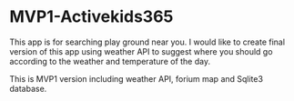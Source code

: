 # MVP1-Activekids365

This app is for searching play ground near you.
I would like to create final version of this app using weather API to suggest where you should go according to the weather and temperature of the day.

This is MVP1 version including weather API, forium map and Sqlite3 database.
